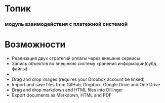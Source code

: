 # Топик
### модуль взаимодействия с платежной системой

# Возможности
- Реализация двух стратегий оплаты через внешние сервисы
- Запись объектов во внешнюю систему хранения информации(субд, файлы)
-
- Drag and drop images (requires your Dropbox account be linked)
- Import and save files from GitHub, Dropbox, Google Drive and One Drive
- Drag and drop markdown and HTML files into Dillinger
- Export documents as Markdown, HTML and PDF